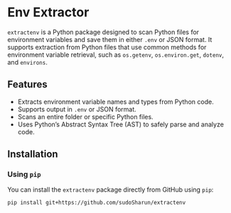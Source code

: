 # Env Extractor

`extractenv` is a Python package designed to scan Python files for environment variables and save them in either `.env` or JSON format. It supports extraction from Python files that use common methods for environment variable retrieval, such as `os.getenv`, `os.environ.get`, `dotenv`, and `environs`.

## Features

- Extracts environment variable names and types from Python code.
- Supports output in `.env` or JSON format.
- Scans an entire folder or specific Python files.
- Uses Python’s Abstract Syntax Tree (AST) to safely parse and analyze code.

## Installation

### Using `pip`

You can install the `extractenv` package directly from GitHub using `pip`:

```bash
pip install git+https://github.com/sudoSharun/extractenv
